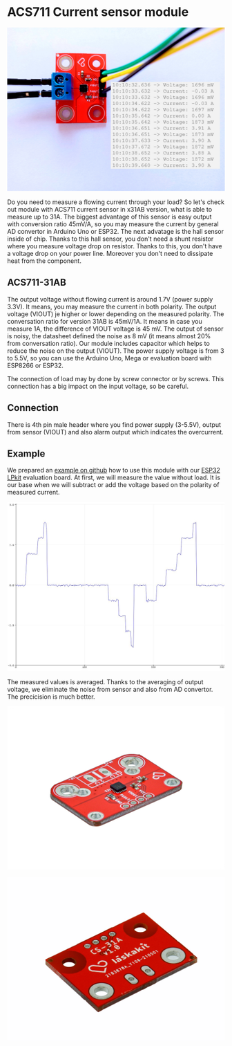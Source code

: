 # ACS711 Current sensor module


![ACS711 current sensor](https://github.com/LaskaKit/ACS711-Current-sensor/blob/main/img/ACS711_monitor.jpg)

Do you need to measure a flowing current through your load? So let's check out module with ACS711 current sensor in x31AB version, what is able to measure up to 31A.
The biggest advantage of this sensor is easy output with conversion ratio 45mV/A, so you may measure the current by general AD convertor in Arduino Uno or ESP32. The next advatage is the hall sensor inside of chip. Thanks to this hall sensor, you don't need a shunt resistor where you measure voltage drop on resistor. Thanks to this, you don't have a voltage drop on your power line. Moreover you don't need to dissipate heat from the component.

## ACS711-31AB
The output voltage without flowing current is around 1.7V (power supply 3.3V). It means, you may measure the current in both polarity. The output voltage (VIOUT) je higher or lower depending on the measured polarity. 
The conversation ratio for version 31AB is 45mV/1A. It means in case you measure 1A, the difference of VIOUT voltage is 45 mV. 
The output of sensor is noisy, the datasheet defined the noise as 8 mV (it means almost 20% from conversation ratio). Our module includes capacitor which helps to reduce the noise on the output (VIOUT). 
The power supply voltage is from 3 to 5.5V, so you can use the Arduino Uno, Mega or evaluation board with ESP8266 or ESP32.

The connection of load may by done by screw connector or by screws. This connection has a big impact on the input voltage, so be careful. 

## Connection
There is 4th pin male header where you find power supply (3-5.5V), output from sensor (VIOUT) and also alarm output which indicates the overcurrent.

## Example
We prepared an [example on github](https://github.com/LaskaKit/ACS711-Current-sensor/tree/main/SW) how to use this module with our [ESP32 LPkit](https://www.laskarduino.cz/laskakit-esp32-lpkit-pcb-antenna/) evaluation board.
At first, we will measure the value without load. It is our base when we will subtract or add the voltage based on the polarity of measured current. 

![Output of ACS711 in Arduino IDE](https://github.com/LaskaKit/ACS711-Current-sensor/blob/main/img/ACS711_plotter.JPG)

The measured values is averaged. Thanks to the averaging of output voltage, we eliminate the noise from sensor and also from AD convertor. The precicision is much better. 

![TOP of ACS711](https://github.com/LaskaKit/ACS711-Current-sensor/blob/main/img/3.jpg)

![BOTTOM of  ACS711](https://github.com/LaskaKit/ACS711-Current-sensor/blob/main/img/5.jpg)
